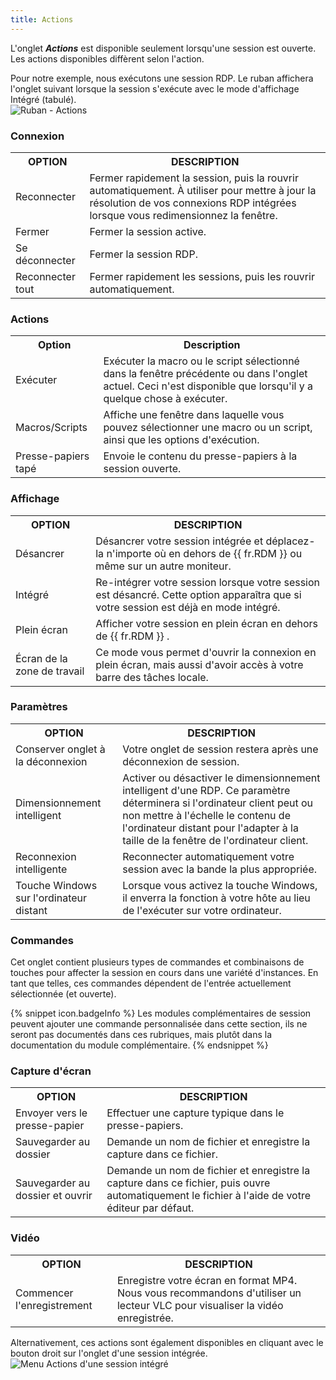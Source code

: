 ```yaml
---
title: Actions
---
```

L'onglet ***Actions*** est disponible seulement lorsqu'une session est ouverte. Les actions disponibles diffèrent selon l'action.  

Pour notre exemple, nous exécutons une session RDP. Le ruban affichera l'onglet suivant lorsque la session s'exécute avec le mode d'affichage Intégré (tabulé).  
![Ruban - Actions](https://webdevolutions.azureedge.net/docs/fr/rdm/windows/clip11288.png) 

### Connexion 

<table>
	<tr>
		<th>
OPTION 
		</th>
		<th>
DESCRIPTION 
		</th>
	</tr>
		<td>
Reconnecter 
		</td>
		<td>
Fermer rapidement la session, puis la rouvrir automatiquement. À utiliser pour mettre à jour la résolution de vos connexions RDP intégrées lorsque vous redimensionnez la fenêtre. 
		</td>
	</tr>
		<td>
Fermer 
		</td>
		<td>
Fermer la session active. 
		</td>
	</tr>
		<td>
Se déconnecter 
		</td>
		<td>
Fermer la session RDP. 
		</td>
	</tr>
		<td>
Reconnecter tout 
		</td>
		<td>
Fermer rapidement les sessions, puis les rouvrir automatiquement. 
		</td>
	</tr>
</table>


### Actions 

<table>
	<tr>
		<th>
Option 
		</th>
		<th>
Description 
		</th>
	</tr>
	<tr>
		<td>
Exécuter 
		</td>
		<td>
Exécuter la macro ou le script sélectionné dans la fenêtre précédente ou dans l'onglet actuel. Ceci n'est disponible que lorsqu'il y a quelque chose à exécuter. 
		</td>
	</tr>
	<tr>
		<td>
Macros/Scripts 
		</td>
		<td>
Affiche une fenêtre dans laquelle vous pouvez sélectionner une macro ou un script, ainsi que les options d'exécution. 
		</td>
	</tr>
	<tr>
		<td>
Presse-papiers tapé 
		</td>
		<td>
Envoie le contenu du presse-papiers à la session ouverte. 
		</td>
	</tr>
</table>


### Affichage 

<table>
	<tr>
		<th>
OPTION 
		</th>
		<th>
DESCRIPTION 
		</th>
	</tr>
	<tr>
		<td>
Désancrer 
		</td>
		<td>
Désancrer votre session intégrée et déplacez-la n'importe où en dehors de {{ fr.RDM }} ou même sur un autre moniteur. 
		</td>
	</tr>
	<tr>
		<td>
Intégré 
		</td>
		<td>
Re-intégrer votre session lorsque votre session est désancré. Cette option apparaîtra que si votre session est déjà en mode intégré. 
		</td>
	</tr>
	<tr>
		<td>
Plein écran 
		</td>
		<td>
Afficher votre session en plein écran en dehors de {{ fr.RDM }} . 
		</td>
	</tr>
	<tr>
		<td>
Écran de la zone de travail 
		</td>
		<td>
Ce mode vous permet d'ouvrir la connexion en plein écran, mais aussi d'avoir accès à votre barre des tâches locale. 
		</td>
	</tr>
</table>


### Paramètres 

<table>
	<tr>
		<th>
OPTION 
		</th>
		<th>
DESCRIPTION 
		</th>
	</tr>
	<tr>
		<td>
Conserver onglet à la déconnexion 
		</td>
		<td>
Votre onglet de session restera après une déconnexion de session. 
		</td>
	</tr>
	<tr>
		<td>
Dimensionnement intelligent 
		</td>
		<td>
Activer ou désactiver le dimensionnement intelligent d'une RDP. Ce paramètre déterminera si l'ordinateur client peut ou non mettre à l'échelle le contenu de l'ordinateur distant pour l'adapter à la taille de la fenêtre de l'ordinateur client. 
		</td>
	</tr>
	<tr>
		<td>
Reconnexion intelligente 
		</td>
		<td>
Reconnecter automatiquement votre session avec la bande la plus appropriée. 
		</td>
	</tr>
	<tr>
		<td>
Touche Windows sur l'ordinateur distant 
		</td>
		<td>
Lorsque vous activez la touche Windows, il enverra la fonction à votre hôte au lieu de l'exécuter sur votre ordinateur. 
		</td>
	</tr>
</table>


### Commandes 

Cet onglet contient plusieurs types de commandes et combinaisons de touches pour affecter la session en cours dans une variété d'instances. En tant que telles, ces commandes dépendent de l'entrée actuellement sélectionnée (et ouverte). 

{% snippet icon.badgeInfo %} 
Les modules complémentaires de session peuvent ajouter une commande personnalisée dans cette section, ils ne seront pas documentés dans ces rubriques, mais plutôt dans la documentation du module complémentaire. 
{% endsnippet %}
 
### Capture d'écran 

<table>
	<tr>
		<th>
OPTION 
		</th>
		<th>
DESCRIPTION 
		</th>
	</tr>
	<tr>
		<td>
Envoyer vers le presse-papier 
		</td>
		<td>
Effectuer une capture typique dans le presse-papiers. 
		</td>
	</tr>
	<tr>
		<td>
Sauvegarder au dossier 
		</td>
		<td>
Demande un nom de fichier et enregistre la capture dans ce fichier. 
		</td>
	</tr>
	<tr>
		<td>
Sauvegarder au dossier et ouvrir 
		</td>
		<td>
Demande un nom de fichier et enregistre la capture dans ce fichier, puis ouvre automatiquement le fichier à l'aide de votre éditeur par défaut. 
		</td>
	</tr>
</table>

### Vidéo 

<table>
	<tr>
		<th>
OPTION 
		</th>
		<th>
DESCRIPTION 
		</th>
	</tr>
	<tr>
		<td>
Commencer l'enregistrement 
		</td>
		<td>
Enregistre votre écran en format MP4. Nous vous recommandons d'utiliser un lecteur VLC pour visualiser la vidéo enregistrée. 
		</td>
	</tr>
</table>

Alternativement, ces actions sont également disponibles en cliquant avec le bouton droit sur l'onglet d'une session intégrée.  
![Menu Actions d'une session intégré](https://webdevolutions.azureedge.net/docs/fr/rdm/windows/clip10184.png) 


